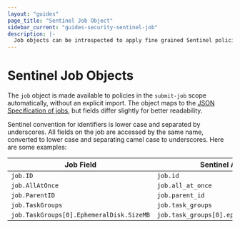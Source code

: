 ```yaml
---
layout: "guides"
page_title: "Sentinel Job Object"
sidebar_current: "guides-security-sentinel-job"
description: |-
  Job objects can be introspected to apply fine grained Sentinel policies.
---
```


# Sentinel Job Objects

The `job` object is made available to policies in the `submit-job` scope automatically, without an explicit import.
The object maps to the [JSON Specification of jobs](/api/json-jobs.html), but fields differ slightly for better readability.

Sentinel convention for identifiers is lower case and separated by underscores. All fields on the job are accessed by the same name, converted to lower case and separating camel case to underscores. Here are some examples:

| Job Field                               | Sentinel Accessor      |
| --------------------------------------- | ---------------------- |
| `job.ID       `                         | `job.id`               |
| `job.AllAtOnce`                         | `job.all_at_once`      |
| `job.ParentID`                          | `job.parent_id`        |
| `job.TaskGroups`                        | `job.task_groups`      |
| `job.TaskGroups[0].EphemeralDisk.SizeMB`| `job.task_groups[0].ephemeral_disk.size_mb` |

